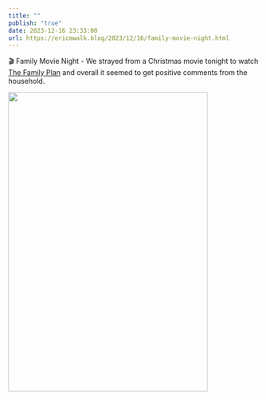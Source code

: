 ```yaml
---
title: ""
publish: "true"
date: 2023-12-16 23:33:00
url: https://ericmwalk.blog/2023/12/16/family-movie-night.html
---
```


🎬 Family Movie Night - We strayed from a Christmas movie tonight to watch [The Family Plan](https://m.imdb.com/title/tt16431870/) and overall it seemed to get positive comments from the household.

<img src="uploads/2023/ff0a1471a0.jpg" width="400" height="600" alt="">